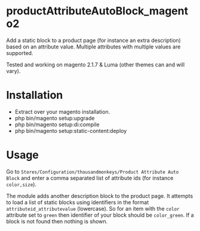 # productAttributeAutoBlock_magento2
Add a static block to a product page (for instance an extra description) based on an attribute value. Multiple attributes with multiple values are supported. 

Tested and working on magento 2.1.7 & Luma (other themes can and will vary).

# Installation
- Extract over your magento installation.
- php bin/magento setup:upgrade
- php bin/magento setup:di:compile
- php bin/magento setup:static-content:deploy

# Usage
Go to `Stores/Configuration/thousandmonkeys/Product Attribute Auto Block` and enter a comma separated list of attribute ids (for instance `color,size`). 

The module adds another description block to the product page. It attempts to load a list of static blocks using identifiers in the format `attributeid_attributevalue` (lowercase). So for an item with the `color` attribute set to `green` then identifier of your block should be `color_green`. If a block is not found then nothing is shown.
